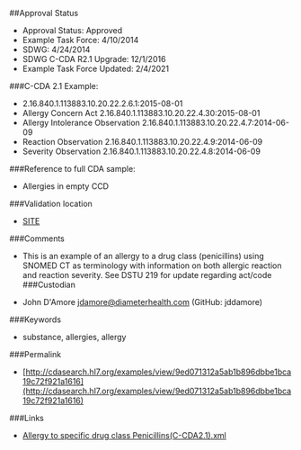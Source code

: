 ##Approval Status 

* Approval Status: Approved
* Example Task Force: 4/10/2014
* SDWG: 4/24/2014
* SDWG C-CDA R2.1 Upgrade: 12/1/2016  
* Example Task Force Updated: 2/4/2021

###C-CDA 2.1 Example:

* 2.16.840.1.113883.10.20.22.2.6.1:2015-08-01
* Allergy Concern Act 2.16.840.1.113883.10.20.22.4.30:2015-08-01
* Allergy Intolerance Observation 2.16.840.1.113883.10.20.22.4.7:2014-06-09
* Reaction Observation 2.16.840.1.113883.10.20.22.4.9:2014-06-09
* Severity Observation 2.16.840.1.113883.10.20.22.4.8:2014-06-09

###Reference to full CDA sample:
* Allergies in empty CCD


###Validation location

* [SITE](https://sitenv.org/sandbox-ccda/ccda-validator)


###Comments

* This is an example of an allergy to a drug class (penicillins) using SNOMED CT as terminology with information on both allergic reaction and reaction severity. See DSTU 219 for update regarding act/code
###Custodian

* John D'Amore jdamore@diameterhealth.com (GitHub: jddamore)



###Keywords

* substance, allergies, allergy


###Permalink

* [http://cdasearch.hl7.org/examples/view/9ed071312a5ab1b896dbbe1bca19c72f921a1616](http://cdasearch.hl7.org/examples/view/9ed071312a5ab1b896dbbe1bca19c72f921a1616)

###Links

* [Allergy to specific drug class Penicillins(C-CDA2.1).xml](https://github.com/HL7/C-CDA-Examples/tree/master/Allergies/Allergy%20to%20specific%20drug%20class%20Penicillins/Allergy%20to%20specific%20drug%20class%20Penicillins%28C-CDA2.1%29.xml)
